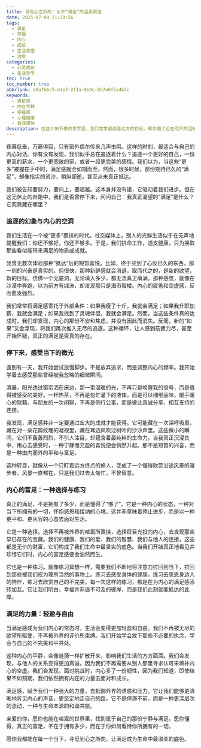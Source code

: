 ```yaml
---
title: 寻觅心之所向：关于“满足”的温柔絮语
date: 2025-07-09 21:29:56
tags:
  - 满足
  - 幸福
  - 内心
  - 成长
  - 生活感悟
  - 治愈
categories:
  - 心灵成长
  - 生活哲学
toc: true
toc_number: true
abbrlink: e8a7b6c5-d4e3-2f1a-0b9c-8d7e6f5a4b3c
keywords:
  - 满足感
  - 内在平静
  - 幸福感
  - 心理健康
  - 自我接纳
description: 在这个快节奏的世界里，我们常常追逐着远方的目标，却忽略了近在咫尺的温暖。本文将带你一同探索“满足”的真谛，它并非遥不可及的终点，而是我们内心深处，那份对当下、对拥有、对自我的温柔接纳。让我们放慢脚步，感受那些被忽略的细微美好，寻觅心之所向，让满足成为一种常态。
---
```


夜幕低垂，万籁俱寂，只有窗外偶尔传来几声虫鸣。这样的时刻，最适合与自己的内心对话。你有没有发现，我们似乎总在追逐着什么？追逐一个更好的自己，一份更高的薪水，一个更宽敞的家，或者一段更完美的感情。我们以为，当这些“更多”被握在手中时，满足感就会如期而至。然而，很多时候，那份期待已久的“满足”，却像指尖的流沙，稍纵即逝，甚至从未真正抵达。

我们被告知要努力，要向上，要超越。这本身并没有错，它驱动着我们进步。但在这无休止的奔跑中，我们是否曾停下来，问问自己：我真正渴望的“满足”是什么？它究竟藏在哪里？

### 追逐的幻象与内心的空洞

我们生活在一个被“更多”裹挟的时代。社交媒体上，别人的光鲜生活似乎在无声地提醒我们：你还不够好，你还不够多。于是，我们拼命工作，透支健康，只为换取那些看似能带来满足的物质或成就。

我曾无数次体验那种“抵达”后的短暂喜悦。比如，终于买到了心仪已久的东西，那一刻的兴奋是真实的。但很快，那种新鲜感就会消退，取而代之的，是新的欲望，新的目标。仿佛一个无底洞，无论填入多少，都无法真正填满。那种感觉，就像在沙漠中奔跑，以为前方有绿洲，却发现那只是海市蜃楼。内心的疲惫和空虚感，反而愈发强烈。

我们常常将满足感寄托于外部条件：如果我瘦了十斤，我就会满足；如果我升职加薪，我就会满足；如果我找到了灵魂伴侣，我就会满足。然而，当这些条件真的达成时，我们却发现，内心的那份不安和焦虑，并没有因此而消失。反而，新的“如果”又会浮现，将我们再次推入无尽的追逐。这种循环，让人感到筋疲力尽，甚至开始怀疑，真正的满足是否真的存在。

### 停下来，感受当下的微光

直到有一天，我开始尝试放慢脚步。不是放弃追求，而是调整内心的频率。我开始学着去感受那些曾经被我忽略的细微瞬间。

清晨，阳光透过窗帘洒在床边，那一束温暖的光，不再只是唤醒我的信号，而是值得被感受的美好。一杯热茶，不再是匆忙灌下的液体，而是可以细细品味，暖手暖心的慰藉。与朋友的一次闲聊，不再是例行公事，而是彼此真诚分享、相互支持的连接。

我发现，满足感并非一定要通过宏大的成就才能获得。它可能藏在一次深呼吸里，藏在对一朵花瓣纹理的凝视里，藏在耳边风吹过树叶的沙沙声里。这些微小的瞬间，它们不轰轰烈烈，不引人注目，却蕴含着最纯粹的生命力。当我真正沉浸其中，用心去感受时，一种宁静而充盈的喜悦便会悄然升起。那不是短暂的兴奋，而是一种由内而外的平和与富足。

这种转变，就像从一个只盯着远方终点的旅人，变成了一个懂得欣赏沿途风景的漫步者。风景一直都在，只是我们过去太匆忙，不曾留意。

### 内心的富足：一种选择与练习

真正的满足，不是拥有了多少，而是懂得了“够了”。它是一种内心的状态，一种对当下所拥有的一切，怀抱感恩和接纳的心境。这并非意味着停止进步，而是以一种更平和、更从容的心态去面对生活。

它是一种选择。选择不再被外界的喧嚣所裹挟，选择将目光投向内心，去发现那些早已存在的宝藏。我们的健康、我们的爱、我们的智慧、我们与他人的连接，这些都是无价的财富，它们构成了我们生命中最坚实的底色。当我们开始真正地看见并珍惜它们时，内心的富足感便会油然而生。

它也是一种练习。就像练习冥想一样，需要我们不断地将注意力拉回到当下，拉回到那些被我们视为理所当然的事物上。练习去感受身体的健康，练习去感恩身边人的陪伴，练习去欣赏自己的不完美。每一次这样的练习，都是在为内心的满足感添砖加瓦。它让我们明白，幸福并非遥不可及的彼岸，而是我们此刻就能抵达的此岸。

### 满足的力量：轻盈与自由

当满足感成为我们内心的常态时，生活会变得更加轻盈和自由。我们不再被无尽的欲望所驱使，不再被外界的评价所束缚。我们开始学会放下那些不必要的执念，学会与自己的不完美和平共处。

这种内心的平静，会像涟漪一样扩散开来，影响我们生活的方方面面。我们会发现，与他人的关系变得更加真诚，因为我们不再需要从别人那里寻求认可来填补内心的空虚。我们会发现，面对挑战时，内心多了一份韧性，因为我们知道，即使结果不如预期，我们依然拥有内在的力量去面对和成长。

满足感，赋予我们一种强大的力量，去抵御外界的诱惑和压力。它让我们能够更清晰地听见内心的声音，更坚定地走自己的路。它不是停滞不前，而是一种更深层次的流动，一种与生命本源的和谐共振。

亲爱的你，愿你也能在喧嚣的世界里，找到属于自己的那份宁静与满足。愿你懂得，真正的富足，不在于拥有多少，而在于你如何看待你所拥有的一切。

愿你我都能在每一个当下，寻觅到心之所向，让满足成为生命中最温柔的底色。
